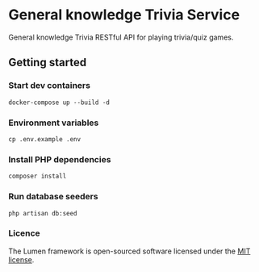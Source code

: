 # General knowledge Trivia Service

General knowledge Trivia RESTful API for playing trivia/quiz games.

## Getting started

### Start dev containers

    docker-compose up --build -d

### Environment variables

    cp .env.example .env

### Install PHP dependencies

    composer install

### Run database seeders

    php artisan db:seed

### Licence

The Lumen framework is open-sourced software licensed under the [MIT license](https://opensource.org/licenses/MIT).
